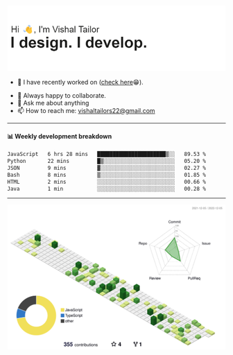![Hi, I'm Vishal Tailor. I design. I develop.](https://github.com/vishaltailors/vishaltailors/blob/main/header.png?raw=true)

- 🔭 I have recently worked on ([check here](https://vishaltailor.com)😁).
<!-- - 🎦 Currently watching: JavaScript: The Hard Parts By Will Sentance. -->
- 👯 Always happy to collaborate.
- 💬 Ask me about anything
- 📫 How to reach me: <a href="mailto:vishaltailors22@gmail.com">vishaltailors22@gmail.com</a>

<hr /> 
<h4>📊 Weekly development breakdown</h4>
<!--START_SECTION:waka-->

```text
JavaScript   6 hrs 28 mins   ██████████████████████▒░░   89.53 %
Python       22 mins         █▒░░░░░░░░░░░░░░░░░░░░░░░   05.20 %
JSON         9 mins          ▓░░░░░░░░░░░░░░░░░░░░░░░░   02.27 %
Bash         8 mins          ▒░░░░░░░░░░░░░░░░░░░░░░░░   01.85 %
HTML         2 mins          ░░░░░░░░░░░░░░░░░░░░░░░░░   00.66 %
Java         1 min           ░░░░░░░░░░░░░░░░░░░░░░░░░   00.28 %
```

<!--END_SECTION:waka-->
<hr /> 

![](./profile-3d-contrib/profile-green-animate.svg)
